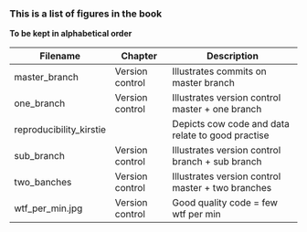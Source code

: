 ### This is a list of figures in the book

**To be kept in alphabetical order**

| Filename                   | Chapter              | Description                                       |
| -------------------------- | -------------------- | ------------------------------------------------- |
| master_branch              | Version control      | Illustrates commits on master branch              |
| one_branch                 | Version control      | Illustrates version control master + one branch   |
| reproducibility_kirstie    |                      | Depicts cow code and data relate to good practise |
| sub_branch                 | Version control      | Illustrates version control branch + sub branch   |
| two_banches                | Version control      | Illustrates version control master + two branches |
| wtf_per_min.jpg            | Version control      | Good quality code = few wtf per min               |
